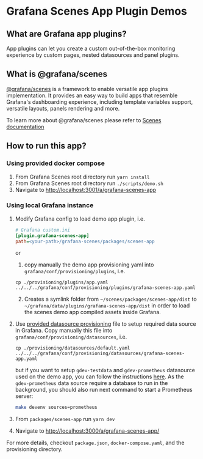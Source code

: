# Grafana Scenes App Plugin Demos

## What are Grafana app plugins?

App plugins can let you create a custom out-of-the-box monitoring experience by custom pages, nested datasources and panel plugins.

## What is @grafana/scenes

[@grafana/scenes](../scenes/README.md) is a framework to enable versatile app plugins implementation. It provides an easy way to build apps that resemble Grafana's dashboarding experience, including template variables support, versatile layouts, panels rendering and more.

To learn more about @grafana/scenes please refer to [Scenes documentation](https://grafana.github.io/scenes)

## How to run this app?

### Using provided docker compose

1. From Grafana Scenes root directory run `yarn install`
1. From Grafana Scenes root directory run `./scripts/demo.sh`
1. Navigate to [http://localhost:3001/a/grafana-scenes-app](http://localhost:3001/a/grafana-scenes-app)

### Using local Grafana instance

1. Modify Grafana config to load demo app plugin, i.e.

   ```ini
   # Grafana custom.ini
   [plugin.grafana-scenes-app]
   path=<your-path>/grafana-scenes/packages/scenes-app
   ```
   
   or 
 
   1. copy manually the demo app provisioning yaml into `grafana/conf/provisioning/plugins`, i.e.

   ```shell
   cp ./provisioning/plugins/app.yaml ../../../grafana/conf/provisioning/plugins/grafana-scenes-app.yaml
   ```
   
   2. Creates a symlink folder from `~/scenes/packages/scenes-app/dist` to `~/grafana/data/plugins/grafana-scenes-app/dist` in order to load the scenes demo app compiled assets inside Grafana.


2. Use [provided datasource provisioning](./provisioning/datasources/default.yaml) file to setup required data source in Grafana. Copy manually this file into `grafana/conf/provisioning/datasources`, i.e.

   ```shell
   cp ./provisioning/datasources/default.yaml ../../../grafana/conf/provisioning/datasources/grafana-scenes-app.yaml
   ```
   
   but if you want to setup `gdev-testdata` and `gdev-prometheus` datasource used on the demo app, you can follow the instructions [here](https://github.com/grafana/grafana/blob/HEAD/contribute/developer-guide.md#add-data-sources).
   As the `gdev-prometheus` data source require a database to run in the background, you should also run next command to start a Prometheus server:

   ```bash
   make devenv sources=prometheus
   ```

3. From `packages/scenes-app` run `yarn dev`
4. Navigate to [http://localhost:3000/a/grafana-scenes-app/](http://localhost:3001/a/grafana-scenes-app/)

For more details, checkout `package.json`, `docker-compose.yaml`, and the provisioning directory.
